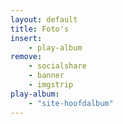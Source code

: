```yaml
---
layout: default
title: Foto's
insert:
    - play-album
remove:
    - socialshare
    - banner
    - imgstrip
play-album:
    - "site-hoofdalbum"
---
```

